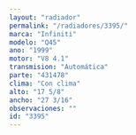 ```yaml
---
layout: "radiador"
permalink: "/radiadores/3395/"
marca: "Infiniti"
modelo: "Q45"
ano: "1999"
motor: "V8 4.1"
transmision: "Automática"
parte: "431478"
clima: "Con clima"
alto: "17 5/8"
ancho: "27 3/16"
observaciones: ""
id: "3395"
---
```


